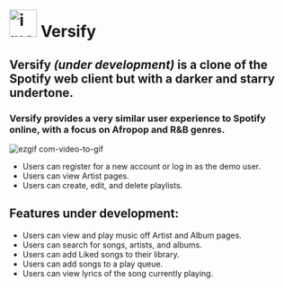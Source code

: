 # <img width="49" alt="image" src="https://user-images.githubusercontent.com/102888592/187043189-5d690638-97ce-4580-a360-7c34b6282f56.png"> Versify

## Versify _(under development)_ is a clone of the Spotify web client but with a darker and starry undertone.
### Versify provides a very similar user experience to Spotify online, with a focus on Afropop and R&B genres.

![ezgif com-video-to-gif](https://github.com/imartinez921/versify_full-stack/assets/102888592/5d069a21-1f36-4b04-b3b4-3479d0d6455d)

* Users can register for a new account or log in as the demo user.
* Users can view Artist pages.
* Users can create, edit, and delete playlists.

## Features under development:
* Users can view and play music off Artist and Album pages.
* Users can search for songs, artists, and albums.
* Users can add Liked songs to their library.
* Users can add songs to a play queue.
* Users can view lyrics of the song currently playing.
